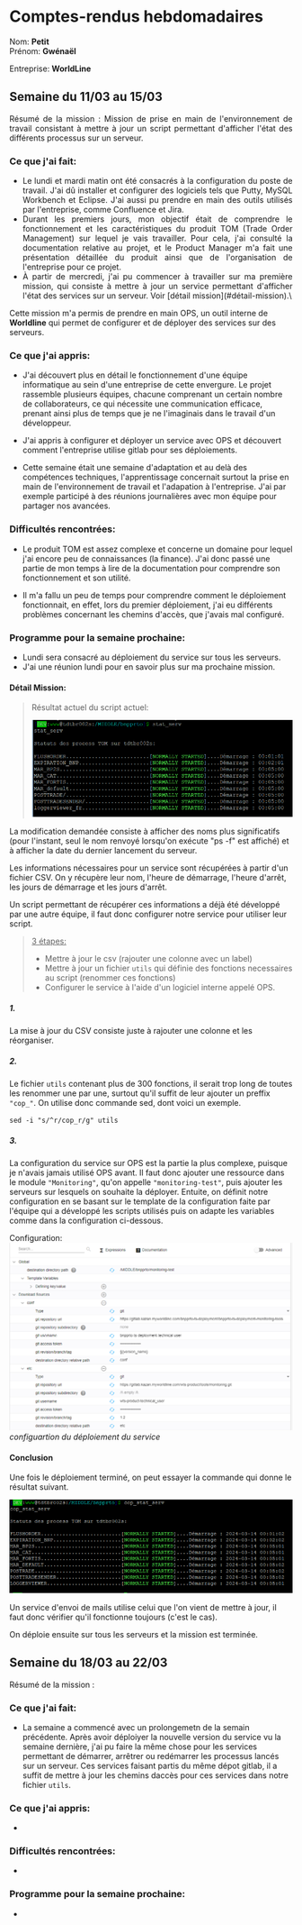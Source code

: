 # Comptes-rendus hebdomadaires
 
 Nom: **Petit** \
 Prénom: **Gwénaël**

 Entreprise: **WorldLine** 

<div style="text-align:justify;">
 <h2>Semaine du 11/03 au 15/03</h2>
 Résumé de la mission : Mission de prise en main de l'environnement de travail consistant à mettre à jour un script permettant d'afficher l'état des différents processus sur un serveur.
</div>

 <h3> Ce que j'ai fait:</h3>

 * <div style="text-align:justify;">Le lundi et mardi matin ont été consacrés à la configuration du poste de travail. J'ai dû installer et configurer des logiciels tels que Putty, MySQL Workbench et Eclipse. J'ai aussi pu prendre en main des outils utilisés par l'entreprise, comme Confluence et Jira.</div>
 * <div style="text-align:justify;">Durant les premiers jours, mon objectif était de comprendre le fonctionnement et les caractéristiques du produit TOM (Trade Order Management) sur lequel je vais travailler. Pour cela, j'ai consulté la documentation relative au projet, et le Product Manager m'a fait une présentation détaillée du produit ainsi que de l'organisation de l'entreprise pour ce projet.</div>
 * <div style="text-align:justify;">À partir de mercredi, j'ai pu commencer à travailler sur ma première mission, qui consiste à mettre à jour un service permettant d'afficher l'état des services sur un serveur. Voir [détail mission](#détail-mission).\
 Cette mission m'a permis de prendre en main OPS, un outil interne de **Worldline** qui permet de configurer et de déployer des services sur des serveurs.</div>

 <h3> Ce que j'ai appris:</h3>

 * J'ai découvert plus en détail le fonctionnement d'une équipe informatique au sein d'une entreprise de cette envergure. Le projet rassemble plusieurs équipes, chacune comprenant un certain nombre de collaborateurs, ce qui nécessite une communication efficace, prenant ainsi plus de temps que je ne l'imaginais dans le travail d'un développeur.

 * J'ai appris à configurer et déployer un service avec OPS et découvert comment l'entreprise utilise gitlab pour ses déploiements.

 * Cette semaine était une semaine d'adaptation et au delà des compétences techniques, l'apprentissage concernait surtout la prise en main de l'environnement de travail et l'adapation à l'entreprise. J'ai par exemple participé à des réunions journalières avec mon équipe pour partager nos avancées.

 <h3> Difficultés rencontrées:</h3>
 
 * Le produit TOM est assez complexe et concerne un domaine pour lequel j'ai encore peu de connaissances (la finance). J'ai donc passé une partie de mon temps à lire de la documentation pour comprendre son fonctionnement et son utilité.

 * Il m'a fallu un peu de temps pour comprendre comment le déploiement fonctionnait, en effet, lors du premier déploiement, j'ai eu différents problèmes concernant les chemins d'accès, que j'avais mal configuré.

 <h3> Programme pour la semaine prochaine:</h3>

* Lundi sera consacré au déploiement du service sur tous les serveurs.
* J'ai une réunion lundi pour en savoir plus sur ma prochaine mission.

#### Détail Mission:

> Résultat actuel du script actuel:
>
>![](./images/stat_serv_result.PNG)

La modification demandée consiste à afficher des noms plus significatifs (pour l'instant, seul le nom renvoyé lorsqu'on exécute "ps -f" est affiché) et à afficher la date du dernier lancement du serveur.

Les informations nécessaires pour un service sont récupérées à partir d'un fichier CSV. On y récupère leur nom, l'heure de démarrage, l'heure d'arrêt, les jours de démarrage et les jours d'arrêt.

Un script permettant de récupérer ces informations a déjà été développé par une autre équipe, il faut donc configurer notre service pour utiliser leur script.

><u>3 étapes:</u>
>* Mettre à jour le csv (rajouter une colonne avec un label)
>* Mettre à jour un fichier `utils` qui définie des fonctions necessaires au script (renommer ces fonctions)
>* Configurer le service à l'aide d'un logiciel interne appelé OPS.
>

##### 1.
La mise à jour du CSV consiste juste à rajouter une colonne et les réorganiser.

##### 2.
Le fichier `utils` contenant plus de 300 fonctions, il serait trop long de toutes les renommer une par une, surtout qu'il suffit de leur ajouter un preffix `"cop_"`.
On utilise donc commande sed, dont voici un exemple.
```
sed -i "s/^r/cop_r/g" utils
```

##### 3.
La configuration du service sur OPS est la partie la plus complexe, puisque je n'avais jamais utilisé OPS avant.
Il faut donc ajouter une ressource dans le module `"Monitoring"`, qu'on appelle `"monitoring-test"`, puis ajouter les serveurs sur lesquels on souhaite la déployer.
Entuite, on définit notre configuration en se basant sur le template de la configuration faite par l'équipe qui a développé les scripts utilisés puis on adapte les variables comme dans la configuration ci-dessous. 

Configuration:
![](./images/config_ops_monitoring_test.png)
*configuartion du déploiement du service*

#### Conclusion
Une fois le déploiement terminé, on peut essayer la commande qui donne le résultat suivant.  

![](./images/cop_stat_serv_result.PNG)  

Un service d'envoi de mails utilise celui que l'on vient de mettre à jour, il faut donc vérifier qu'il fonctionne toujours (c'est le cas).

On déploie ensuite sur tous les serveurs et la mission est terminée.

<h2>Semaine du 18/03 au 22/03</h2>
 Résumé de la mission : 


 <h3> Ce que j'ai fait:</h3>

 * La semaine a commencé avec un prolongemetn de la semain précédente. Après avoir déploiyer la nouvelle version du service vu la semaine dernière, j'ai pu faire la même chose pour les services permettant de démarrer, arrêtrer ou redémarrer les processus lancés sur un serveur. Ces services faisant partis du même dépot gitlab, il a suffit de mettre à jour les chemins daccès pour ces services dans notre fichier `utils`. 

 <h3> Ce que j'ai appris:</h3>

 * 

 <h3> Difficultés rencontrées:</h3>
 
 * 


 <h3> Programme pour la semaine prochaine:</h3>

* 
</div>